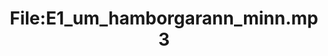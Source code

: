 ---
title: File:E1_um_hamborgarann_minn.mp3
recording of: um hamborgarann minn
reading speed: slow
speaker: E
license: CC0
---
